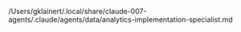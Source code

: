 /Users/gklainert/.local/share/claude-007-agents/.claude/agents/data/analytics-implementation-specialist.md